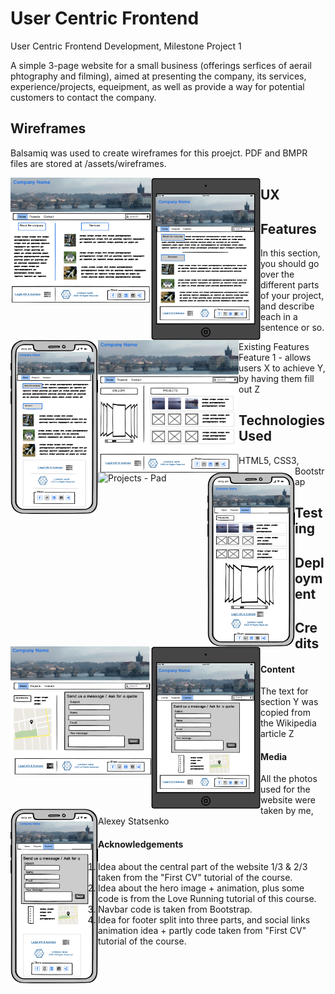 # User Centric Frontend
User Centric Frontend Development, Milestone Project 1

A simple 3-page website for a small business (offerings serfices of aerail phtography and filming), aimed at presenting the company, its services, experience/projects, equeipment, as well as provide a way for potential customers to contact the company.

## Wireframes
Balsamiq was used to create wireframes for this proejct.
PDF and BMPR files are stored at /assets/wireframes.

<img src="assets/wireframes/thumbnails/index.png" alt="Home Page" style="float: left; margin-rigth: 10px;" width="225"/>
<img src="assets/wireframes/thumbnails/index-pad.png" alt="Home Page - Pad" style="float: left; margin-rigth: 10px;" width="175"/>
<img src="assets/wireframes/thumbnails/index-phone.png" alt="Home Page - Phone" style="float: left; margin-rigth: 10px;" width="140"/>
<img src="assets/wireframes/thumbnails/projects.png" alt="Projects" style="float: left; margin-rigth: 10px;" width="225"/>
<img src="assets/wireframes/thumbnails/projects-pad.png" alt="Projects - Pad" style="float: left; margin-rigth: 10px;" width="175"/>
<img src="assets/wireframes/thumbnails/projects-phone.png" alt="Proejcts - Phone" style="float: left; margin-rigth: 10px;" width="140"/>
<img src="assets/wireframes/thumbnails/contact.png" alt="Contacct" style="float: left; margin-rigth: 10px;" width="225"/>
<img src="assets/wireframes/thumbnails/contact-pad.png" alt="Contact - Pad" style="float: left; margin-rigth: 10px;" width="175"/>
<img src="assets/wireframes/thumbnails/contact-phone.png" alt="Contact - Phone" style="float: left; margin-rigth: 10px;" width="140"/>

## UX


## Features
In this section, you should go over the different parts of your project, and describe each in a sentence or so.

Existing Features
Feature 1 - allows users X to achieve Y, by having them fill out Z

## Technologies Used
HTML5,
CSS3,
Bootstrap


## Testing

## Deployment


## Credits

#### Content
The text for section Y was copied from the Wikipedia article Z
#### Media
All the photos used for the website were taken by me, Alexey Statsenko
#### Acknowledgements

1. Idea about the central part of the website 1/3 & 2/3 taken from the "First CV" tutorial of the course. 
2. Idea about the hero image + animation, plus some code is from the Love Running tutorial of this course. 
3. Navbar code is taken from Bootstrap.
4. Idea for footer split into three parts, and social links animation idea + partly code taken from  "First CV" tutorial of the course. 
